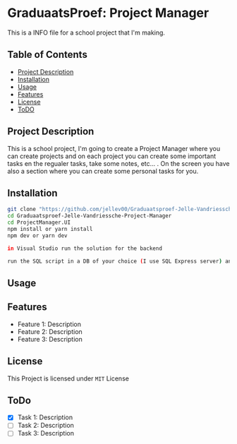 # GraduaatsProef: Project Manager

This is a INFO file for a school project that I'm making.

## Table of Contents

- [Project Description](#project-description)
- [Installation](#installation)
- [Usage](#usage)
- [Features](#features)
- [License](#license)
- [ToDO](#todo)

## Project Description

This is a school project, I'm going to create a Project Manager where you can create projects and on each project you can create some important tasks en the regualer tasks, take some notes, etc... . On the screen you have also a section where you can create some personal tasks for you.

## Installation

```bash
git clone "https://github.com/jellev00/Graduaatsproef-Jelle-Vandriessche-Project-Manager"
cd Graduaatsproef-Jelle-Vandriessche-Project-Manager
cd ProjectManager.UI
npm install or yarn install
npm dev or yarn dev

in Visual Studio run the solution for the backend

run the SQL script in a DB of your choice (I use SQL Express server) and change the conection string for the conection between the DB
```

## Usage

## Features

- Feature 1: Description
- Feature 2: Description
- Feature 3: Description

## License

This Project is licensed under `MIT` License

## ToDo

- [x] Task 1: Description
- [ ] Task 2: Description
- [ ] Task 3: Description
